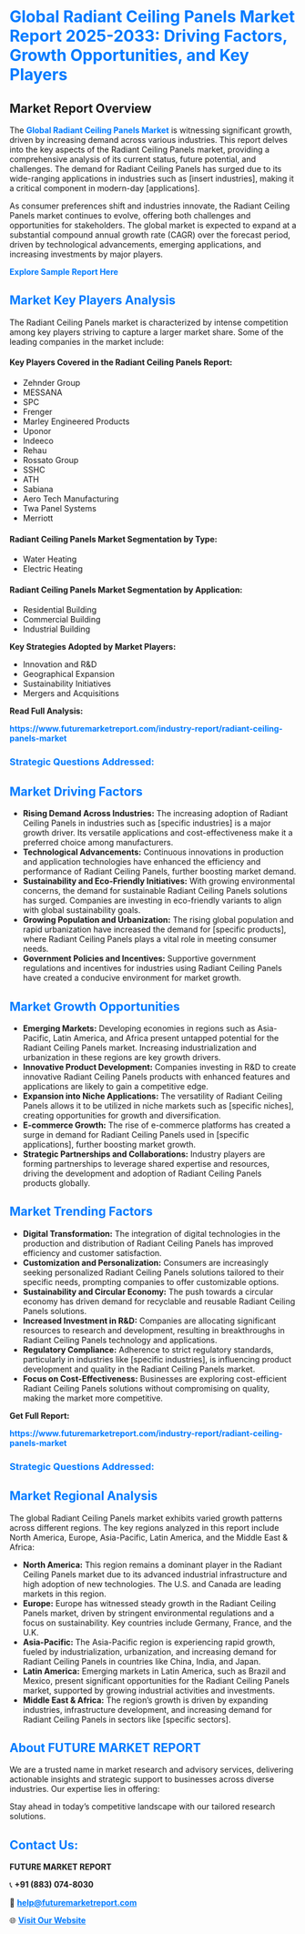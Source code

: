 <h1 style="color: #007BFF;">Global Radiant Ceiling Panels Market Report 2025-2033: Driving Factors, Growth Opportunities, and Key Players</h1>

<section id="overview">
<h2>Market Report Overview</h2>
<p>The <a href="https://www.futuremarketreport.com/industry-report/radiant-ceiling-panels-market" style="color: #007BFF; text-decoration: none;"><strong>Global Radiant Ceiling Panels Market</strong></a> is witnessing significant growth, driven by increasing demand across various industries. This report delves into the key aspects of the Radiant Ceiling Panels market, providing a comprehensive analysis of its current status, future potential, and challenges. The demand for Radiant Ceiling Panels has surged due to its wide-ranging applications in industries such as [insert industries], making it a critical component in modern-day [applications].</p>
<p>As consumer preferences shift and industries innovate, the Radiant Ceiling Panels market continues to evolve, offering both challenges and opportunities for stakeholders. The global market is expected to expand at a substantial compound annual growth rate (CAGR) over the forecast period, driven by technological advancements, emerging applications, and increasing investments by major players.</p>
</section>

<section id="overview">
<p><a href="https://www.futuremarketreport.com/request-sample/reportId=101922" style="color: #007BFF; text-decoration: none;"><strong>Explore Sample Report Here</strong></a></p>
</section>

<section id="key-players">
<h2 style="color: #007BFF;">Market Key Players Analysis</h2>
<p>The Radiant Ceiling Panels market is characterized by intense competition among key players striving to capture a larger market share. Some of the leading companies in the market include:</p>
<h4>Key Players Covered in the Radiant Ceiling Panels Report:</h4>
<ul><li>Zehnder Group</li><li>MESSANA</li><li>SPC</li><li>Frenger</li><li>Marley Engineered Products</li><li>Uponor</li><li>Indeeco</li><li>Rehau</li><li>Rossato Group</li><li>SSHC</li><li>ATH</li><li>Sabiana</li><li>Aero Tech Manufacturing</li><li>Twa Panel Systems</li><li>Merriott</li></ul>
<h4>Radiant Ceiling Panels Market Segmentation by Type:</h4>
<ul><li>Water Heating</li><li>Electric Heating</li></ul>

<h4>Radiant Ceiling Panels Market Segmentation by Application:</h4>
<ul><li>Residential Building</li><li>Commercial Building</li><li>Industrial Building</li></ul>
<p><strong>Key Strategies Adopted by Market Players:</strong></p>
<ul>
<li>Innovation and R&D</li>
<li>Geographical Expansion</li>
<li>Sustainability Initiatives</li>
<li>Mergers and Acquisitions</li>
</ul>
</section>

<section>
<p><strong>Read Full Analysis: </strong></p><a href="https://www.futuremarketreport.com/industry-report/radiant-ceiling-panels-market" style="color: #007BFF; text-decoration: none;"><strong>https://www.futuremarketreport.com/industry-report/radiant-ceiling-panels-market</strong></a>
<h3 style="color: #007BFF;">Strategic Questions Addressed:</h3>
</section>

<section id="driving-factors">
<h2 style="color: #007BFF;">Market Driving Factors</h2>
<ul>
<li><strong>Rising Demand Across Industries:</strong> The increasing adoption of Radiant Ceiling Panels in industries such as [specific industries] is a major growth driver. Its versatile applications and cost-effectiveness make it a preferred choice among manufacturers.</li>
<li><strong>Technological Advancements:</strong> Continuous innovations in production and application technologies have enhanced the efficiency and performance of Radiant Ceiling Panels, further boosting market demand.</li>
<li><strong>Sustainability and Eco-Friendly Initiatives:</strong> With growing environmental concerns, the demand for sustainable Radiant Ceiling Panels solutions has surged. Companies are investing in eco-friendly variants to align with global sustainability goals.</li>
<li><strong>Growing Population and Urbanization:</strong> The rising global population and rapid urbanization have increased the demand for [specific products], where Radiant Ceiling Panels plays a vital role in meeting consumer needs.</li>
<li><strong>Government Policies and Incentives:</strong> Supportive government regulations and incentives for industries using Radiant Ceiling Panels have created a conducive environment for market growth.</li>
</ul>
</section>

<section id="growth-opportunities">
<h2 style="color: #007BFF;">Market Growth Opportunities</h2>
<ul>
<li><strong>Emerging Markets:</strong> Developing economies in regions such as Asia-Pacific, Latin America, and Africa present untapped potential for the Radiant Ceiling Panels market. Increasing industrialization and urbanization in these regions are key growth drivers.</li>
<li><strong>Innovative Product Development:</strong> Companies investing in R&D to create innovative Radiant Ceiling Panels products with enhanced features and applications are likely to gain a competitive edge.</li>
<li><strong>Expansion into Niche Applications:</strong> The versatility of Radiant Ceiling Panels allows it to be utilized in niche markets such as [specific niches], creating opportunities for growth and diversification.</li>
<li><strong>E-commerce Growth:</strong> The rise of e-commerce platforms has created a surge in demand for Radiant Ceiling Panels used in [specific applications], further boosting market growth.</li>
<li><strong>Strategic Partnerships and Collaborations:</strong> Industry players are forming partnerships to leverage shared expertise and resources, driving the development and adoption of Radiant Ceiling Panels products globally.</li>
</ul>
</section>

<section id="trending-factors">
<h2 style="color: #007BFF;">Market Trending Factors</h2>
<ul>
<li><strong>Digital Transformation:</strong> The integration of digital technologies in the production and distribution of Radiant Ceiling Panels has improved efficiency and customer satisfaction.</li>
<li><strong>Customization and Personalization:</strong> Consumers are increasingly seeking personalized Radiant Ceiling Panels solutions tailored to their specific needs, prompting companies to offer customizable options.</li>
<li><strong>Sustainability and Circular Economy:</strong> The push towards a circular economy has driven demand for recyclable and reusable Radiant Ceiling Panels solutions.</li>
<li><strong>Increased Investment in R&D:</strong> Companies are allocating significant resources to research and development, resulting in breakthroughs in Radiant Ceiling Panels technology and applications.</li>
<li><strong>Regulatory Compliance:</strong> Adherence to strict regulatory standards, particularly in industries like [specific industries], is influencing product development and quality in the Radiant Ceiling Panels market.</li>
<li><strong>Focus on Cost-Effectiveness:</strong> Businesses are exploring cost-efficient Radiant Ceiling Panels solutions without compromising on quality, making the market more competitive.</li>
</ul>
</section>

<section>
<p><strong>Get Full Report: </strong></p><a href="https://www.futuremarketreport.com/industry-report/radiant-ceiling-panels-market" style="color: #007BFF; text-decoration: none;"><strong>https://www.futuremarketreport.com/industry-report/radiant-ceiling-panels-market</strong></a>
<h3 style="color: #007BFF;">Strategic Questions Addressed:</h3>
</section>


<section id="regional-analysis">
<h2 style="color: #007BFF;">Market Regional Analysis</h2>
<p>The global Radiant Ceiling Panels market exhibits varied growth patterns across different regions. The key regions analyzed in this report include North America, Europe, Asia-Pacific, Latin America, and the Middle East & Africa:</p>
<ul>
<li><strong>North America:</strong> This region remains a dominant player in the Radiant Ceiling Panels market due to its advanced industrial infrastructure and high adoption of new technologies. The U.S. and Canada are leading markets in this region.</li>
<li><strong>Europe:</strong> Europe has witnessed steady growth in the Radiant Ceiling Panels market, driven by stringent environmental regulations and a focus on sustainability. Key countries include Germany, France, and the U.K.</li>
<li><strong>Asia-Pacific:</strong> The Asia-Pacific region is experiencing rapid growth, fueled by industrialization, urbanization, and increasing demand for Radiant Ceiling Panels in countries like China, India, and Japan.</li>
<li><strong>Latin America:</strong> Emerging markets in Latin America, such as Brazil and Mexico, present significant opportunities for the Radiant Ceiling Panels market, supported by growing industrial activities and investments.</li>
<li><strong>Middle East & Africa:</strong> The region’s growth is driven by expanding industries, infrastructure development, and increasing demand for Radiant Ceiling Panels in sectors like [specific sectors].</li>
</ul>
</section>

<footer>
<h2 style="color: #007BFF;">About FUTURE MARKET REPORT</h2>
<p>We are a trusted name in market research and advisory services, delivering actionable insights and strategic support to businesses across diverse industries. Our expertise lies in offering:</p>

<p>Stay ahead in today’s competitive landscape with our tailored research solutions.</p>

<h2 style="color: #007BFF;">Contact Us:</h2>
<p><strong>FUTURE MARKET REPORT</strong></p>
<p>📞 <strong>+91 (883) 074-8030</strong></p>
<p>📧 <strong><a href="mailto:help@futuremarketreport.com" style="color: #007BFF;">help@futuremarketreport.com</a></strong></p>
<p>🌐 <strong><a href="https://www.futuremarketreport.com/" style="color: #007BFF;">Visit Our Website</a></strong></p>
</footer>